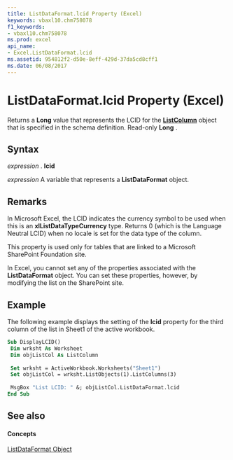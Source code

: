 ```yaml
---
title: ListDataFormat.lcid Property (Excel)
keywords: vbaxl10.chm758078
f1_keywords:
- vbaxl10.chm758078
ms.prod: excel
api_name:
- Excel.ListDataFormat.lcid
ms.assetid: 954812f2-d50e-8eff-429d-37da5cd8cff1
ms.date: 06/08/2017
---
```



# ListDataFormat.lcid Property (Excel)

Returns a  **Long** value that represents the LCID for the **[ListColumn](listcolumn-object-excel.md)** object that is specified in the schema definition. Read-only **Long** .


## Syntax

 _expression_ . **lcid**

 _expression_ A variable that represents a **ListDataFormat** object.


## Remarks

In Microsoft Excel, the LCID indicates the currency symbol to be used when this is an  **xlListDataTypeCurrency** type. Returns 0 (which is the Language Neutral LCID) when no locale is set for the data type of the column.

This property is used only for tables that are linked to a Microsoft SharePoint Foundation site.

In Excel, you cannot set any of the properties associated with the  **ListDataFormat** object. You can set these properties, however, by modifying the list on the SharePoint site.


## Example

The following example displays the setting of the  **lcid** property for the third column of the list in Sheet1 of the active workbook.


```vb
Sub DisplayLCID() 
 Dim wrksht As Worksheet 
 Dim objListCol As ListColumn 
 
 Set wrksht = ActiveWorkbook.Worksheets("Sheet1") 
 Set objListCol = wrksht.ListObjects(1).ListColumns(3) 
 
 MsgBox "List LCID: " &; objListCol.ListDataFormat.lcid 
End Sub
```


## See also


#### Concepts


[ListDataFormat Object](listdataformat-object-excel.md)

